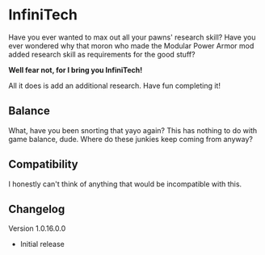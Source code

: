 # InfiniTech
Have you ever wanted to max out all your pawns' research skill? Have you ever wondered why that moron who made the Modular Power Armor mod added research skill as requirements for the good stuff?

**Well fear not, for I bring you InfiniTech!**

All it does is add an additional research. Have fun completing it!

## Balance
What, have you been snorting that yayo again? This has nothing to do with game balance, dude. Where do these junkies keep coming from anyway?

## Compatibility
I honestly can't think of anything that would be incompatible with this.

## Changelog
Version 1.0.16.0.0
- Initial release
